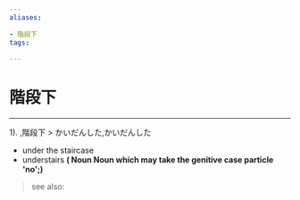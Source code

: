 ```yaml
---
aliases:
    
- 階段下
tags:
    
---
```


# 階段下
---
1).
,階段下 > かいだんした,かいだんした

- under the staircase
- understairs
**( Noun Noun which may take the genitive case particle 'no';)**
> see also: 
            